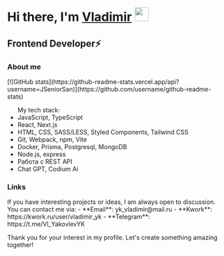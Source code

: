 <h1 align="start">Hi there, I'm <a href="" target="_blank">Vladimir</a> 
<img src="https://github.com/blackcater/blackcater/raw/main/images/Hi.gif" height="32"/></h1>
<h2 align="start">Frontend Developer⚡️</h3>
<!-- <div id="header" align="center">
  <img src="https://media.giphy.com/media/v1.Y2lkPTc5MGI3NjExaW52cDV5M2xxYzU4MWlreXF3YzcwcnRmMWFxeTBpamhnYzEweHFhciZlcD12MV9pbnRlcm5hbF9naWZfYnlfaWQmY3Q9Zw/3oEjHOUcNRKgpqTHiM/giphy.gif" width="200"/>
</div> -->

<h3>About me</h3>
<div>
  
</div>
[![GitHub stats](https://github-readme-stats.vercel.app/api?username=JSeniorSan)](https://github.com/username/github-readme-stats)

<ul>My tech stack:
   <li>JavaScript, TypeScript</li>
   <li>React, Next.js</li>
  <li> HTML, CSS, SASS/LESS, Styled Components, Tailwind CSS</li>
  <li> Git, Webpack, npm, Vite</li>
  <li> Docker, Prisma, Postgresql, MongoDB</li>
  <li> Node.js, express</li>
  <li> Работа с REST API</li>
   <li>Chat GPT, Codium Ai</li>
 </ul>

<h3>Links</h3>
If you have interesting projects or ideas, I am always open to discussion. You can contact me via:
- **Email**: yk_vladimir@mail.ru
- **Kwork**: https://kwork.ru/user/vladimir_yk
- **Telegram**: https://t.me/Vl_YakovlevYK

Thank you for your interest in my profile. Let's create something amazing together!



